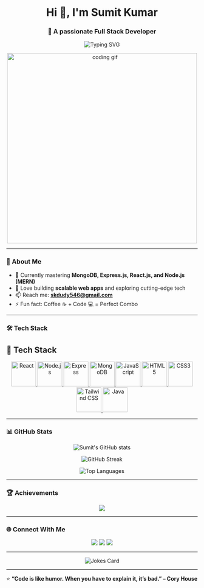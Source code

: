 <!-- 💫 Animated GitHub Profile README – Sumit Kumar -->
<h1 align="center">Hi 👋, I'm Sumit Kumar</h1>
<h3 align="center">🚀 A passionate Full Stack Developer</h3>

<p align="center">
  <img src="https://readme-typing-svg.demolab.com?font=Fira+Code&pause=1000&color=00F5D4&center=true&vCenter=true&width=500&lines=Frontend+Developer;Backend+Developer;Full+Stack+Developer" alt="Typing SVG" />
</p>

<p align="center">
  <img src="https://camo.githubusercontent.com/2366b34bb903c09617990fb5fff4622f3e941349e846ddb7e73df872a9d21233/68747470733a2f2f63646e2e6472696262626c652e636f6d2f75736572732f3733303730332f73637265656e73686f74732f363538313234332f6176656e746f2e676966" alt="coding gif" width="500"/>
</p>

---

### 🚀 About Me  
- 🌱 Currently mastering **MongoDB, Express.js, React.js, and Node.js (MERN)**  
- 🧠 Love building **scalable web apps** and exploring cutting-edge tech  
- 📫 Reach me: **skdudy546@gmail.com**  
- ⚡ Fun fact: Coffee ☕ + Code 💻 = Perfect Combo  

---

### 🛠️ Tech Stack

## 🚀 Tech Stack

<p align="center">
  <a href="https://reactjs.org/" target="_blank" rel="noreferrer">
    <img src="https://cdn.jsdelivr.net/gh/devicons/devicon/icons/react/react-original.svg" alt="React" width="65" height="65" style="transform: scale(1); transition: transform 0.3s;" onmouseover="this.style.transform='scale(1.2) rotate(5deg)'" onmouseout="this.style.transform='scale(1)'" />
  </a>
  <a href="https://nodejs.org/" target="_blank" rel="noreferrer">
    <img src="https://cdn.jsdelivr.net/gh/devicons/devicon/icons/nodejs/nodejs-original.svg" alt="Node.js" width="65" height="65" />
  </a>
  <a href="https://expressjs.com/" target="_blank" rel="noreferrer">
    <img src="https://cdn.jsdelivr.net/gh/devicons/devicon/icons/express/express-original.svg" alt="Express" width="65" height="65" />
  </a>
  <a href="https://www.mongodb.com/" target="_blank" rel="noreferrer">
    <img src="https://cdn.jsdelivr.net/gh/devicons/devicon/icons/mongodb/mongodb-original.svg" alt="MongoDB" width="65" height="65" />
  </a>
  <a href="https://developer.mozilla.org/en-US/docs/Web/JavaScript" target="_blank" rel="noreferrer">
    <img src="https://cdn.jsdelivr.net/gh/devicons/devicon/icons/javascript/javascript-original.svg" alt="JavaScript" width="65" height="65" />
  </a>
  <a href="https://www.w3.org/html/" target="_blank" rel="noreferrer">
    <img src="https://cdn.jsdelivr.net/gh/devicons/devicon/icons/html5/html5-original.svg" alt="HTML5" width="65" height="65" />
  </a>
  <a href="https://www.w3.org/Style/CSS/" target="_blank" rel="noreferrer">
    <img src="https://cdn.jsdelivr.net/gh/devicons/devicon/icons/css3/css3-original.svg" alt="CSS3" width="65" height="65" />
  </a>
  <a href="https://tailwindcss.com/" target="_blank" rel="noreferrer">
    <img src="https://cdn.jsdelivr.net/gh/devicons/devicon/icons/tailwindcss/tailwindcss-plain.svg" alt="Tailwind CSS" width="65" height="65" />
  </a>
  <a href="https://www.java.com" target="_blank" rel="noreferrer">
    <img src="https://cdn.jsdelivr.net/gh/devicons/devicon/icons/java/java-original.svg" alt="Java" width="65" height="65" />
  </a>
</p>


---

### 📊 GitHub Stats

<p align="center">
  <img src="https://github-readme-stats.vercel.app/api?username=sumitkumar-2004&show_icons=true&theme=tokyonight" alt="Sumit's GitHub stats" />
</p>

<p align="center">
  <img src="https://streak-stats.demolab.com?user=sumitkumar-2004&theme=tokyonight" alt="GitHub Streak" />
</p>

<p align="center">
  <img src="https://github-readme-stats.vercel.app/api/top-langs/?username=sumitkumar-2004&layout=compact&theme=tokyonight" alt="Top Languages" />
</p>

---

### 🏆 Achievements

<p align="center">
  <img src="https://github-profile-trophy.vercel.app/?username=sumitkumar-2004&theme=tokyonight&no-frame=true&row=1&column=7" />
</p>

---

### 🌐 Connect With Me

<p align="center">
  <a href="mailto:skdudy546@gmail.com"><img src="https://img.shields.io/badge/Gmail-D14836?style=for-the-badge&logo=gmail&logoColor=white" /></a>
  <a href="https://instagram.com/s.kumar.2580"><img src="https://img.shields.io/badge/Instagram-E4405F?style=for-the-badge&logo=instagram&logoColor=white" /></a>
  <a href="https://linkedin.com/in/YOUR-LINKEDIN"><img src="https://img.shields.io/badge/LinkedIn-0077B5?style=for-the-badge&logo=linkedin&logoColor=white" /></a>
</p>

---

<p align="center">
  <img src="https://readme-jokes.vercel.app/api?theme=tokyonight" alt="Jokes Card" />
</p>

---

⭐ **“Code is like humor. When you have to explain it, it’s bad.” – Cory House**
